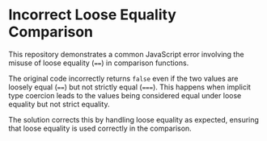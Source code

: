 # Incorrect Loose Equality Comparison

This repository demonstrates a common JavaScript error involving the misuse of loose equality (`==`) in comparison functions.

The original code incorrectly returns `false` even if the two values are loosely equal (`==`) but not strictly equal (`===`). This happens when implicit type coercion leads to the values being considered equal under loose equality but not strict equality.

The solution corrects this by handling loose equality as expected, ensuring that loose equality is used correctly in the comparison. 